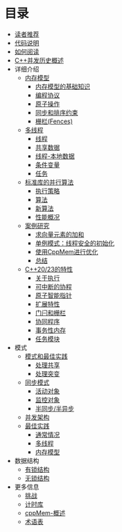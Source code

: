 # 目录

* [读者推荐](content/Reader-Testimonials.md)
* [代码说明](content/Source-Code.md)
* [如何阅读](content/How-you-should-read-the-book.md)
* [C++并发历史概述](content/History-Quick-Overview.md)
* 详细介绍
  * [内存模型](content/The-Details/Memory-Model/1.0-chinese.md)
    * [内存模型的基础知识](content/The-Details/Memory-Model/1.1-chinese.md)
    * [编程协议](content/The-Details/Memory-Model/1.2-chinese.md)
    * [原子操作](content/The-Details/Memory-Model/1.3-chinese.md)
    * [同步和排序约束](content/The-Details/Memory-Model/1.4-chinese.md)
    * [栅栏(Fences)](content/The-Details/Memory-Model/1.5-chinese.md)
  * [多线程](content/The-Details/Multithreading/2.0-chinese.md)
    * [线程](content/The-Details/Multithreading/2.1-chinese.md)
    * [共享数据](content/The-Details/Multithreading/2.2-chinese.md)
    * [线程-本地数据](content/The-Details/Multithreading/2.3-chinese.md)
    * [条件变量](content/The-Details/Multithreading/2.4-chinese.md)
    * [任务](content/The-Details/Multithreading/2.5-chinese.md)
  * [标准库的并行算法](content/The-Details/Parallel-Algorithms-of-the-Standard/3.0-chinese.md)
    * [执行策略](content/The-Details/Parallel-Algorithms-of-the-Standard/3.1-chinese.md)
    * [算法](content/The-Details/Parallel-Algorithms-of-the-Standard/3.2-chinese.md)
    * [新算法](content/The-Details/Parallel-Algorithms-of-the-Standard/3.3-chinese.md)
    * [性能概况](content/The-Details/Parallel-Algorithms-of-the-Standard/3.4-chinese.md)
  * [案例研究](content/The-Details/Case-Studies/4.0-chinese.md)
    * [求向量元素的加和](content/The-Details/Case-Studies/4.1-chinese.md)
    * [单例模式：线程安全的初始化](content/The-Details/Case-Studies/4.2-chinese.md)
    * [使用CppMem进行优化](content/The-Details/Case-Studies/4.3-chinese.md)
    * [总结](content/The-Details/Case-Studies/4.4-chinese.md)
  * [C++20/23的特性](content/The-Details/The-Future-CPP-20-23/5.0-chinese.md)
    * [关于执行](content/The-Details/The-Future-CPP-20-23/5.1-chinese.md)
    * [可中断的协程](content/The-Details/The-Future-CPP-20-23/5.2-chinese.md)
    * [原子智能指针](content/The-Details/The-Future-CPP-20-23/5.3-chinese.md)
    * [扩展特性](content/The-Details/The-Future-CPP-20-23/5.4-chinese.md)
    * [门闩和栅栏](content/The-Details/The-Future-CPP-20-23/5.5-chinese.md)
    * [协同程序](content/The-Details/The-Future-CPP-20-23/5.6-chinese.md)
    * [事务性内存](content/The-Details/The-Future-CPP-20-23/5.7-chinese.md)
    * [任务模块](content/The-Details/The-Future-CPP-20-23/5.8-chinese.md)
* 模式
  * [模式和最佳实践]()
    * [处理共享]()
    * [处理突变]()
  * [同步模式]()
    * [活动对象]()
    * [监控对象]()
    * [半同步/半异步]()
  * [并发架构]()
  * [最佳实践]()
    * [通常情况]()
    * [多线程]()
    * [内存模型]()
* 数据结构
  * [有锁结构]()
  * [无锁结构]()
* 更多信息
  * [挑战]()
  * [计时库]()
  * [cppMem-概述]()
  * [术语表]()

